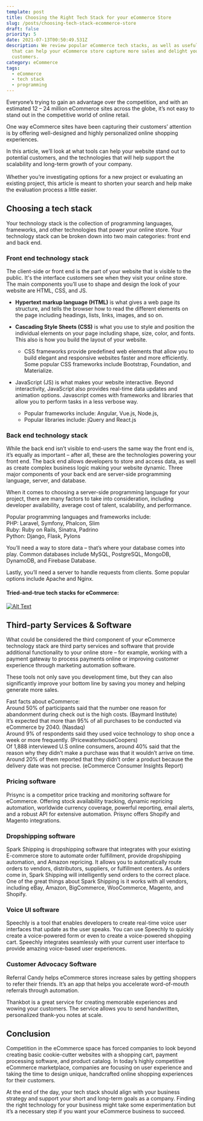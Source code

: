 ```yaml
---
template: post
title: Choosing the Right Tech Stack for your eCommerce Store
slug: /posts/choosing-tech-stack-ecommerce-store
draft: false
priority: 5
date: 2021-07-13T00:50:49.531Z
description: We review popular eCommerce tech stacks, as well as useful software
  that can help your eCommerce store capture more sales and delight your
  customers.
category: eCommerce
tags:
  - eCommerce
  - tech stack
  - programming
---
```

Everyone’s trying to gain an advantage over the competition, and with an estimated 12 – 24 million eCommerce sites across the globe, it’s not easy to stand out in the competitive world of online retail.

One way eCommerce sites have been capturing their customers’ attention is by offering well-designed and highly personalized online shopping experiences.

In this article, we’ll look at what tools can help your website stand out to potential customers, and the technologies that will help support the scalability and long-term growth of your company.\
\
Whether you’re investigating options for a new project or evaluating an existing project, this article is meant to shorten your search and help make the evaluation process a little easier.

## [](https://dev.to/maxbarrera2148/choosing-the-right-tech-stack-for-your-ecommerce-store-47ce#choosing-a-tech-stack)Choosing a tech stack

Your technology stack is the collection of programming languages, frameworks, and other technologies that power your online store. Your technology stack can be broken down into two main categories: front end and back end.

### [](https://dev.to/maxbarrera2148/choosing-the-right-tech-stack-for-your-ecommerce-store-47ce#front-end-technology-stack)Front end technology stack

The client-side or front end is the part of your website that is visible to the public. It's the interface customers see when they visit your online store. The main components you’ll use to shape and design the look of your website are HTML, CSS, and JS.

* **Hypertext markup language (HTML)** is what gives a web page its structure, and tells the browser how to read the different elements on the page including headings, lists, links, images, and so on.
* **Cascading Style Sheets (CSS)** is what you use to style and position the individual elements on your page including shape, size, color, and fonts. This also is how you build the layout of your website.

  * CSS frameworks provide predefined web elements that allow you to build elegant and responsive websites faster and more efficiently. Some popular CSS frameworks include Bootstrap, Foundation, and Materialize.
* JavaScript (JS) is what makes your website interactive. Beyond interactivity, JavaScript also provides real-time data updates and animation options. Javascript comes with frameworks and libraries that allow you to perform tasks in a less verbose way.

  * Popular frameworks include: Angular, Vue.js, Node.js,
  * Popular libraries include: jQuery and React.js

### [](https://dev.to/maxbarrera2148/choosing-the-right-tech-stack-for-your-ecommerce-store-47ce#back-end-technology-stack)Back end technology stack

While the back end isn’t visible to end-users the same way the front end is, it’s equally as important – after all, these are the technologies powering your front end. The back end allows developers to store and access data, as well as create complex business logic making your website dynamic. Three major components of your back end are server-side programming language, server, and database.

When it comes to choosing a server-side programming language for your project, there are many factors to take into consideration, including developer availability, average cost of talent, scalability, and performance.

Popular programming languages and frameworks include:\
PHP: Laravel, Symfony, Phalcon, Slim\
Ruby: Ruby on Rails, Sinatra, Padrino\
Python: Django, Flask, Pylons

You’ll need a way to store data – that’s where your database comes into play. Common databases include MySQL, PostgreSQL, MongoDB, DynamoDB, and Firebase Database.

Lastly, you’ll need a server to handle requests from clients. Some popular options include Apache and Nginx.

#### [](https://dev.to/maxbarrera2148/choosing-the-right-tech-stack-for-your-ecommerce-store-47ce#triedandtrue-tech-stacks-for-ecommerce)Tried-and-true tech stacks for eCommerce:

[![Alt Text](https://res.cloudinary.com/practicaldev/image/fetch/s--vUReP2Xh--/c_limit%2Cf_auto%2Cfl_progressive%2Cq_auto%2Cw_880/https://dev-to-uploads.s3.amazonaws.com/i/7tr7oyvhm4cyynrl66lr.png)](https://res.cloudinary.com/practicaldev/image/fetch/s--vUReP2Xh--/c_limit%2Cf_auto%2Cfl_progressive%2Cq_auto%2Cw_880/https://dev-to-uploads.s3.amazonaws.com/i/7tr7oyvhm4cyynrl66lr.png)

## [](https://dev.to/maxbarrera2148/choosing-the-right-tech-stack-for-your-ecommerce-store-47ce#thirdparty-services-amp-software)Third-party Services & Software

What could be considered the third component of your eCommerce technology stack are third party services and software that provide additional functionality to your online store – for example, working with a payment gateway to process payments online or improving customer experience through marketing automation software.

These tools not only save you development time, but they can also significantly improve your bottom line by saving you money and helping generate more sales.

Fast facts about eCommerce:\
Around 50% of participants said that the number one reason for abandonment during check out is the high costs. (Baymard Institute)\
It’s expected that more than 95% of all purchases to be conducted via eCommerce by 2040. (Nasdaq)\
Around 9% of respondents said they used voice technology to shop once a week or more frequently. (PricewaterhouseCoopers)\
Of 1,888 interviewed U.S online consumers, around 40% said that the reason why they didn’t make a purchase was that it wouldn’t arrive on time. Around 20% of them reported that they didn’t order a product because the delivery date was not precise. (eCommerce Consumer Insights Report)

### [](https://dev.to/maxbarrera2148/choosing-the-right-tech-stack-for-your-ecommerce-store-47ce#pricing-software)Pricing software

Prisync is a competitor price tracking and monitoring software for eCommerce. Offering stock availability tracking, dynamic repricing automation, worldwide currency coverage, powerful reporting, email alerts, and a robust API for extensive automation. Prisync offers Shopify and Magento integrations.

### [](https://dev.to/maxbarrera2148/choosing-the-right-tech-stack-for-your-ecommerce-store-47ce#dropshipping-software)Dropshipping software

Spark Shipping is dropshipping software that integrates with your existing E-commerce store to automate order fulfillment, provide dropshipping automation, and Amazon repricing. It allows you to automatically route orders to vendors, distributors, suppliers, or fulfillment centers. As orders come in, Spark Shipping will intelligently send orders to the correct place. One of the great things about Spark Shipping is it works with all vendors, including eBay, Amazon, BigCommerce, WooCommerce, Magento, and Shopify.

### [](https://dev.to/maxbarrera2148/choosing-the-right-tech-stack-for-your-ecommerce-store-47ce#voice-ui-software)Voice UI software

Speechly is a tool that enables developers to create real-time voice user interfaces that update as the user speaks. You can use Speechly to quickly create a voice-powered form or even to create a voice-powered shopping cart. Speechly integrates seamlessly with your current user interface to provide amazing voice-based user experiences.

### [](https://dev.to/maxbarrera2148/choosing-the-right-tech-stack-for-your-ecommerce-store-47ce#customer-advocacy-software)Customer Advocacy Software

Referral Candy helps eCommerce stores increase sales by getting shoppers to refer their friends. It’s an app that helps you accelerate word-of-mouth referrals through automation.

Thankbot is a great service for creating memorable experiences and wowing your customers. The service allows you to send handwritten, personalized thank-you notes at scale.

## [](https://dev.to/maxbarrera2148/choosing-the-right-tech-stack-for-your-ecommerce-store-47ce#conclusion)Conclusion

Competition in the eCommerce space has forced companies to look beyond creating basic cookie-cutter websites with a shopping cart, payment processing software, and product catalog. In today’s highly competitive eCommerce marketplace, companies are focusing on user experience and taking the time to design unique, handcrafted online shopping experiences for their customers.

At the end of the day, your tech stack should align with your business strategy and support your short and long-term goals as a company. Finding the right technology for your business might take some experimentation but it’s a necessary step if you want your eCommerce business to succeed.